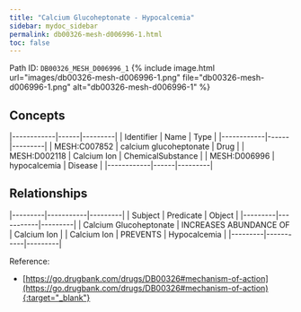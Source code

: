 ```yaml
---
title: "Calcium Glucoheptonate - Hypocalcemia"
sidebar: mydoc_sidebar
permalink: db00326-mesh-d006996-1.html
toc: false 
---
```



Path ID: `DB00326_MESH_D006996_1`
{% include image.html url="images/db00326-mesh-d006996-1.png" file="db00326-mesh-d006996-1.png" alt="db00326-mesh-d006996-1" %}

## Concepts

|------------|------|---------|
| Identifier | Name | Type    |
|------------|------|---------|
| MESH:C007852 | calcium glucoheptonate | Drug |
| MESH:D002118 | Calcium Ion | ChemicalSubstance |
| MESH:D006996 | hypocalcemia | Disease |
|------------|------|---------|

## Relationships

|---------|-----------|---------|
| Subject | Predicate | Object  |
|---------|-----------|---------|
| Calcium Glucoheptonate | INCREASES ABUNDANCE OF | Calcium Ion |
| Calcium Ion | PREVENTS | Hypocalcemia |
|---------|-----------|---------|

Reference:
  - [https://go.drugbank.com/drugs/DB00326#mechanism-of-action](https://go.drugbank.com/drugs/DB00326#mechanism-of-action){:target="_blank"}